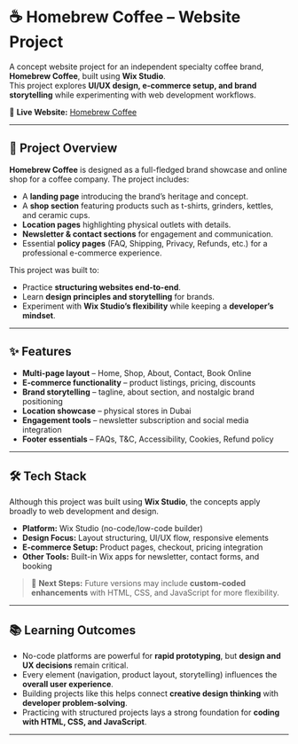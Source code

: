 # ☕ Homebrew Coffee – Website Project

A concept website project for an independent specialty coffee brand, **Homebrew Coffee**, built using **Wix Studio**.  
This project explores **UI/UX design, e-commerce setup, and brand storytelling** while experimenting with web development workflows.

🔗 **Live Website:** [Homebrew Coffee](https://hchaudhari1221.wixstudio.com/homebrew-coffee)

---

## 📖 Project Overview

**Homebrew Coffee** is designed as a full-fledged brand showcase and online shop for a coffee company. The project includes:

- A **landing page** introducing the brand’s heritage and concept.  
- A **shop section** featuring products such as t-shirts, grinders, kettles, and ceramic cups.  
- **Location pages** highlighting physical outlets with details.  
- **Newsletter & contact sections** for engagement and communication.  
- Essential **policy pages** (FAQ, Shipping, Privacy, Refunds, etc.) for a professional e-commerce experience.  

This project was built to:  
- Practice **structuring websites end-to-end**.  
- Learn **design principles and storytelling** for brands.  
- Experiment with **Wix Studio’s flexibility** while keeping a **developer’s mindset**.  

---

## ✨ Features

- **Multi-page layout** – Home, Shop, About, Contact, Book Online  
- **E-commerce functionality** – product listings, pricing, discounts  
- **Brand storytelling** – tagline, about section, and nostalgic brand positioning  
- **Location showcase** – physical stores in Dubai  
- **Engagement tools** – newsletter subscription and social media integration  
- **Footer essentials** – FAQs, T&C, Accessibility, Cookies, Refund policy  

---

## 🛠️ Tech Stack

Although this project was built using **Wix Studio**, the concepts apply broadly to web development and design.  

- **Platform:** Wix Studio (no-code/low-code builder)  
- **Design Focus:** Layout structuring, UI/UX flow, responsive elements  
- **E-commerce Setup:** Product pages, checkout, pricing integration  
- **Other Tools:** Built-in Wix apps for newsletter, contact forms, and booking  

> 🔮 **Next Steps:** Future versions may include **custom-coded enhancements** with HTML, CSS, and JavaScript for more flexibility.  

---

## 📚 Learning Outcomes

- No-code platforms are powerful for **rapid prototyping**, but **design and UX decisions** remain critical.  
- Every element (navigation, product layout, storytelling) influences the **overall user experience**.  
- Building projects like this helps connect **creative design thinking** with **developer problem-solving**.  
- Practicing with structured projects lays a strong foundation for **coding with HTML, CSS, and JavaScript**.  

---
